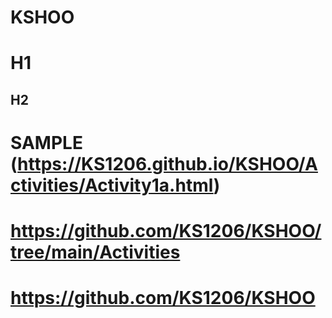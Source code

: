 # KSHOO
# H1
## H2 
# SAMPLE (https://KS1206.github.io/KSHOO/Activities/Activity1a.html)
# https://github.com/KS1206/KSHOO/tree/main/Activities
# https://github.com/KS1206/KSHOO
